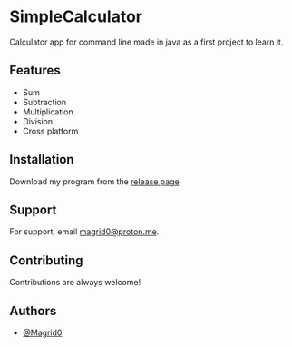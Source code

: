 
# SimpleCalculator

Calculator app for command line made in java as a first project to learn it.


## Features

- Sum
- Subtraction
- Multiplication
- Division
- Cross platform


## Installation

Download my program from the [release page](https://github.com/Magrid0/SimpleCalculator/releases)

    
## Support

For support, email magrid0@proton.me.


## Contributing

Contributions are always welcome!



## Authors

- [@Magrid0](https://www.github.com/Magrid0)

